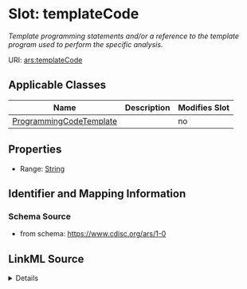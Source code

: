 # Slot: templateCode


_Template programming statements and/or a reference to the template program used to perform the specific analysis._



URI: [ars:templateCode](https://www.cdisc.org/ars/1-0templateCode)



<!-- no inheritance hierarchy -->




## Applicable Classes

| Name | Description | Modifies Slot |
| --- | --- | --- |
[ProgrammingCodeTemplate](ProgrammingCodeTemplate.md) |  |  no  |







## Properties

* Range: [String](String.md)





## Identifier and Mapping Information







### Schema Source


* from schema: https://www.cdisc.org/ars/1-0




## LinkML Source

<details>
```yaml
name: templateCode
description: Template programming statements and/or a reference to the template program
  used to perform the specific analysis.
from_schema: https://www.cdisc.org/ars/1-0
rank: 1000
alias: templateCode
domain_of:
- ProgrammingCodeTemplate
range: string
any_of:
- range: string
- range: DocumentRef

```
</details>